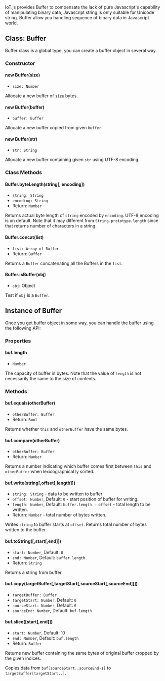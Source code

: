 IoT.js provides Buffer to compensate the lack of pure Javascript's capability of manipulating binary data, Javascript string is only suitable for Unicode string. Buffer allow you handling sequence of binary data in Javascript world.

## Class: Buffer
Buffer class is a global type. you can create a buffer object in several way.

### Constructor

#### new Buffer(size)
* `size: Number`

Allocate a new buffer of `size` bytes.

#### new Buffer(buffer)
* `buffer: Buffer`

Allocate a new buffer copied from given `buffer`.

#### new Buffer(str)
* `str: String`

Allocate a new buffer containing given `str` using UTF-8 encoding.  


### Class Methods

#### Buffer.byteLength(string[, encoding])
* `string: String`
* `encoding: String`
* Return: `Number`

Returns actual byte length of `string` encoded by `encoding`. UTF-8 encoding is on default.
Note that it may different from `String.prototype.length` since that returns number of characters in a string.

#### Buffer.concat(list)
* `list: Array of Buffer`
* Return: `Buffer`

Returns a `Buffer` concatenating all the Buffers in the `list`.

#### Buffer.isBuffer(obj)
* `obj`: Object

Test if `obj` is a `Buffer`.

## Instance of Buffer
Once you get buffer object in some way, you can handle the buffer using the following API:

### Properties

#### buf.length
* `Number`

The capacity of buffer in bytes.
Note that the value of `length` is not necessarily the same to the size of contents.

### Methods

#### buf.equals(otherBuffer)
* `otherBuffer: Buffer`
* Return: `Bool`

Returns whether `this` and `otherBuffer` have the same bytes.

#### buf.compare(otherBuffer)
* `otherBuffer: Buffer`
* Return: `Number`

Returns a number indicating which buffer comes first between `this` and `otherBuffer` when lexicographical ly sorted. 

#### buf.write(string[,offset[,length]])
* `string: String` - data to be written to buffer
* `offset: Number`, Default: `0` - start position of buffer for writing.
* `length: Number`, Default: `buffer.length - offset` - total length to be written.
* Return: `Number` - total number of bytes written.

Writes `string` to buffer starts at `offset`. Returns total number of bytes written to the buffer.

#### buf.toString([,start[,end]])
* `start: Number`, Default: `0`
* `end: Number`, Default: `buffer.length`
* Return: `String`

Returns a string from buffer.

#### buf.copy(targetBuffer[,targetStart[,sourceStart[,sourceEnd]]])
* `targetBuffer: Buffer`
* `targetStart: Number`, Default: `0`
* `sourceStart: Number`, Default: `0`
* `sourceEnd: Number`, Default: `buf.length`


#### buf.slice([start[,end]])
* `start: Number`, Default: `0
* `end: Number`, Default: `buf.length`
* Return: `Buffer`

Returns new buffer containing the same bytes of original buffer cropped by the given indices.

Copies data from `buf[sourceStart..sourceEnd-1]` to `targetBuffer[targetStart..]`.